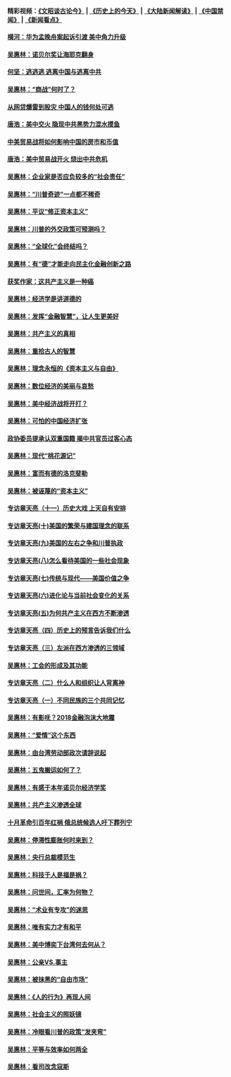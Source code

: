 #### 精彩视频：[《文昭谈古论今》](http://45.76.195.252/wenzhao) | [《历史上的今天》](http://45.76.195.252/today-in-history) | [《大陆新闻解读》](http://45.76.195.252/ntdtv-comedy) | [《中国禁闻》](http://45.76.195.252/ntdtv-news) | [《新闻看点》](http://45.76.195.252/news-insight) 

 #### [横河：华为孟晚舟案起诉引渡 美中角力升级](../pages/nsc423/n11027230.md?t=02111231) 

#### [吴惠林：诺贝尔奖让海耶克翻身](../pages/nsc423/n10890049.md?t=02111231) 

#### [何坚：逃逃逃 逃离中国与逃离中共](../pages/nsc423/n10592891.md?t=02111231) 

#### [吴惠林：“商战”何时了？](../pages/nsc423/n10573558.md?t=02111231) 

#### [从网贷爆雷到股灾 中国人的钱何处可逃](../pages/nsc423/n10572800.md?t=02111231) 

#### [唐浩：美中交火 隐现中共黑势力混水摸鱼](../pages/nsc423/n10544040.md?t=02111231) 

#### [中美贸易战将如何影响中国的房市和币值](../pages/nsc423/n10543697.md?t=02111231) 

#### [唐浩：美中贸易战开火 烧出中共危机](../pages/nsc423/n10540126.md?t=02111231) 

#### [吴惠林：企业家是否应负较多的“社会责任”](../pages/nsc423/n10535022.md?t=02111231) 

#### [吴惠林：“川普奇迹”一点都不稀奇](../pages/nsc423/n10512808.md?t=02111231) 

#### [吴惠林：平议“修正资本主义”](../pages/nsc423/n10495724.md?t=02111231) 

#### [吴惠林：川普的外交政策可预测吗？](../pages/nsc423/n10462387.md?t=02111231) 

#### [吴惠林：“全球化”会终结吗？](../pages/nsc423/n10452838.md?t=02111231) 

#### [吴惠林：有“德”才能走向民主化金融创新之路](../pages/nsc423/n10432292.md?t=02111231) 

#### [获奖作家：这共产主义是一种癌](../pages/nsc423/n10431541.md?t=02111231) 

#### [吴惠林：经济学是讲道德的](../pages/nsc423/n10398014.md?t=02111231) 

#### [吴惠林：发挥“金融智慧”，让人生更美好](../pages/nsc423/n10375019.md?t=02111231) 

#### [吴惠林：共产主义的真相](../pages/nsc423/n10351394.md?t=02111231) 

#### [吴惠林：重拾古人的智慧](../pages/nsc423/n10337691.md?t=02111231) 

#### [吴惠林：理念永恒的《资本主义与自由》](../pages/nsc423/n10316274.md?t=02111231) 

#### [吴惠林：数位经济的美丽与哀愁](../pages/nsc423/n10292946.md?t=02111231) 

#### [吴惠林：美中经济战将开打？](../pages/nsc423/n10258825.md?t=02111231) 

#### [吴惠林：可怕的中国经济扩张](../pages/nsc423/n10219147.md?t=02111231) 

#### [政协委员提承认双重国籍 揭中共官员过客心态](../pages/nsc423/n10208809.md?t=02111231) 

#### [吴惠林：现代“桃花源记”](../pages/nsc423/n10185234.md?t=02111231) 

#### [吴惠林：富而有德的洛克斐勒](../pages/nsc423/n10142264.md?t=02111231) 

#### [吴惠林：被诬蔑的“资本主义”](../pages/nsc423/n10124816.md?t=02111231) 

#### [专访章天亮（十一）历史大戏 上天自有安排](../pages/nsc423/n10094905.md?t=02111231) 

#### [专访章天亮(十)美国的繁荣与建国理念的联系](../pages/nsc423/n10094899.md?t=02111231) 

#### [专访章天亮(九)美国的左右之争和川普执政](../pages/nsc423/n10094889.md?t=02111231) 

#### [专访章天亮(八)怎么看待美国的一些社会现象](../pages/nsc423/n10094857.md?t=02111231) 

#### [专访章天亮(七)传统与现代——美国价值之争](../pages/nsc423/n10093140.md?t=02111231) 

#### [专访章天亮(六)进化论与当前社会变化的关系](../pages/nsc423/n10092036.md?t=02111231) 

#### [专访章天亮(五)为何共产主义在西方不断渗透](../pages/nsc423/n10083620.md?t=02111231) 

#### [专访章天亮（四）历史上的预言告诉我们什么](../pages/nsc423/n10083606.md?t=02111231) 

#### [专访章天亮（三）左派在西方渗透的三领域](../pages/nsc423/n10081115.md?t=02111231) 

#### [吴惠林：工会的形成及其功能](../pages/nsc423/n10080633.md?t=02111231) 

#### [专访章天亮（二）什么人和组织让人背离神](../pages/nsc423/n10076637.md?t=02111231) 

#### [专访章天亮（一）不同民族的三个共同记忆](../pages/nsc423/n10074188.md?t=02111231) 

#### [吴惠林：有影呒？2018金融泡沫大地震](../pages/nsc423/n10040534.md?t=02111231) 

#### [吴惠林：“爱情”这个东西](../pages/nsc423/n10019423.md?t=02111231) 

#### [吴惠林：由台湾劳动部政次请辞说起](../pages/nsc423/n9979679.md?t=02111231) 

#### [吴惠林：五鬼搬运如何了？](../pages/nsc423/n9925338.md?t=02111231) 

#### [吴惠林：有感于本年诺贝尔经济学奖](../pages/nsc423/n9871883.md?t=02111231) 

#### [吴惠林：共产主义渗透全球](../pages/nsc423/n9812748.md?t=02111231) 

#### [十月革命引百年红祸 俄总统候选人吁下葬列宁](../pages/nsc423/n9810182.md?t=02111231) 

#### [吴惠林：停滞性膨胀何时来到？](../pages/nsc423/n9764136.md?t=02111231) 

#### [吴惠林：央行总裁模范生](../pages/nsc423/n9728134.md?t=02111231) 

#### [吴惠林：科技于人是福是祸？](../pages/nsc423/n9672982.md?t=02111231) 

#### [吴惠林：问世间，汇率为何物？](../pages/nsc423/n9621788.md?t=02111231) 

#### [吴惠林：“术业有专攻”的迷思](../pages/nsc423/n9580363.md?t=02111231) 

#### [吴惠林：唯有实力才有和平](../pages/nsc423/n9529599.md?t=02111231) 

#### [吴惠林：美中博奕下台湾何去何从？](../pages/nsc423/n9483598.md?t=02111231) 

#### [吴惠林：公亲VS.事主](../pages/nsc423/n9425637.md?t=02111231) 

#### [吴惠林：被抹黑的“自由市场”](../pages/nsc423/n9351545.md?t=02111231) 

#### [吴惠林：《人的行为》再现人间](../pages/nsc423/n9296339.md?t=02111231) 

#### [吴惠林：社会主义的照妖镜](../pages/nsc423/n9243460.md?t=02111231) 

#### [吴惠林：冷眼看川普的政策“发夹弯”](../pages/nsc423/n9120684.md?t=02111231) 

#### [吴惠林：平等与效率如何两全](../pages/nsc423/n9075430.md?t=02111231) 

#### [吴惠林：看司改念寇斯](../pages/nsc423/n9024915.md?t=02111231) 

